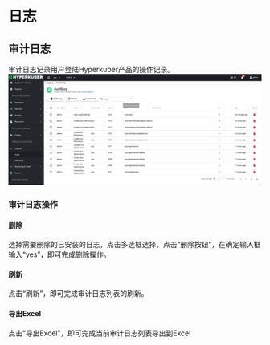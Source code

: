# 日志

## 审计日志
审计日志记录用户登陆Hyperkuber产品的操作记录。
![Minion](../../../assets/images/logging/list.jpg)
### 审计日志操作

#### 删除
选择需要删除的已安装的日志，点击多选框选择，点击“删除按钮”，在确定输入框输入“yes”，即可完成删除操作。

#### 刷新
点击“刷新”，即可完成审计日志列表的刷新。

#### 导出Excel
点击“导出Excel”，即可完成当前审计日志列表导出到Excel
